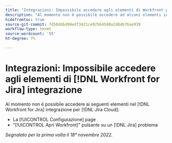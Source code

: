 ```yaml
---
title: "Integrazioni: Impossibile accedere agli elementi di Workfront per l'integrazione Jira"
description: "Al momento non è possibile accedere ad alcuni elementi in Workfront per l’integrazione Jira per Jira Cloud."
hidefromtoc: true
source-git-commit: 7d50ddbd99edf3421ce92564590a2d8db76ae939
workflow-type: tm+mt
source-wordcount: '55'
ht-degree: 7%

---
```



# Integrazioni: Impossibile accedere agli elementi di [!DNL Workfront for Jira] integrazione

Al momento non è possibile accedere ai seguenti elementi nel [!DNL Workfront for Jira] integrazione per [!DNL Jira Cloud]:

* La [!UICONTROL Configurazione] page
* &quot;[!UICONTROL Apri Workfront]&quot; pulsante su un [!DNL Jira] problema

_Segnalato per la prima volta il 18° novembre 2022._

